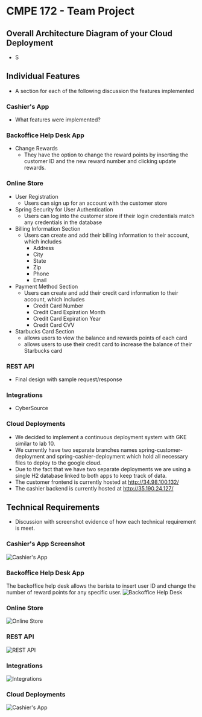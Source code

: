 # CMPE 172 - Team Project

## Overall Architecture Diagram of your Cloud Deployment
- S

## Individual Features
- A section for each of the following discussion the features implemented

### Cashier's App
- What features were implemented?

### Backoffice Help Desk App
- Change Rewards
	- They have the option to change the reward points by inserting the customer ID and the new reward number and clicking update rewards.

### Online Store
- User Registration
	- Users can sign up for an account with the customer store
- Spring Security for User Authentication
	- Users can log into the customer store if their login credentials match any credentials in the database
- Billing Information Section
	- Users can create and add their billing information to their account, which includes
		- Address
		- City
		- State
		- Zip
		- Phone
		- Email
- Payment Method Section
	- Users can create and add their credit card information to their account, which includes
		- Credit Card Number
		- Credit Card Expiration Month
		- Credit Card Expiration Year
		- Credit Card CVV
- Starbucks Card Section
	- allows users to view the balance and rewards points of each card
	- allows users to use their credit card to increase the balance of their Starbucks card


### REST API 
- Final design with sample request/response

### Integrations
- CyberSource

### Cloud Deployments
- We decided to implement a continuous deployment system with GKE similar to lab 10.
- We currently have two separate branches names spring-customer-deployment and spring-cashier-deployment which hold all necessary files to deploy to the google cloud.
- Due to the fact that we have two separate deployments we are using a single H2 database linked to both apps to keep track of data.
- The customer frontend is currently hosted at http://34.98.100.132/
- The cashier backend is currently hosted at http://35.190.24.127/

## Technical Requirements
- Discussion with screenshot evidence of how each technical requirement is meet.

### Cashier's App Screenshot 
![Cashier's App](./images/.png)

### Backoffice Help Desk App
The backoffice help desk allows the barista to insert user ID and change the number of reward points for any specific user.
![Backoffice Help Desk](./images/.png)

### Online Store
![Online Store](./images/.png)

### REST API 
![REST API](./images/.png)

### Integrations
![Integrations](./images/.png)

### Cloud Deployments
![Cashier's App](./images/.png)
